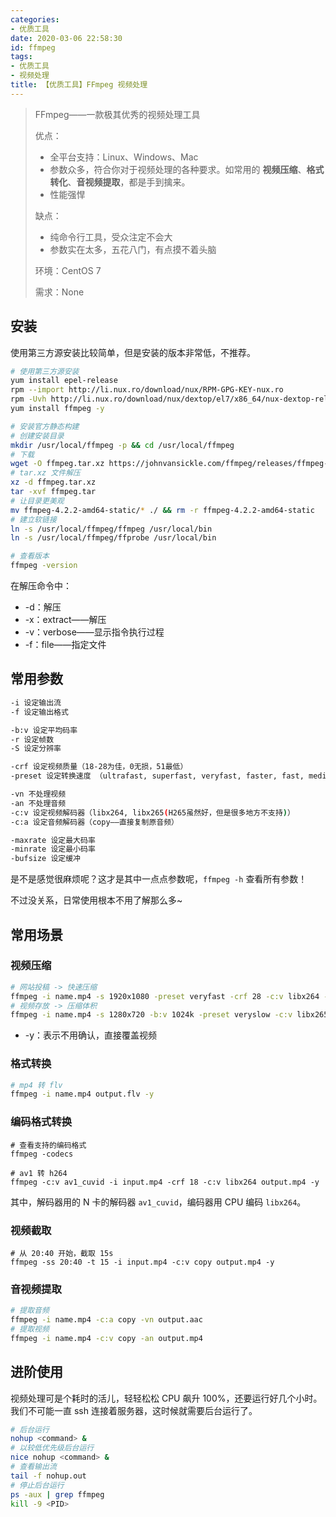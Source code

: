 ```yaml
---
categories:
- 优质工具
date: 2020-03-06 22:58:30
id: ffmpeg
tags:
- 优质工具
- 视频处理
title: 【优质工具】FFmpeg 视频处理
---
```


> FFmpeg——一款极其优秀的视频处理工具
>
> 优点：
>
> - 全平台支持：Linux、Windows、Mac
> - 参数众多，符合你对于视频处理的各种要求。如常用的 **视频压缩**、**格式转化**、**音视频提取**，都是手到擒来。
> - 性能强悍
>
> 缺点：
>
> - 纯命令行工具，受众注定不会大
> - 参数实在太多，五花八门，有点摸不着头脑
>
> 环境：CentOS 7
>
> 需求：None

<!-- more -->

## 安装

使用第三方源安装比较简单，但是安装的版本非常低，不推荐。

```bash
# 使用第三方源安装
yum install epel-release
rpm --import http://li.nux.ro/download/nux/RPM-GPG-KEY-nux.ro
rpm -Uvh http://li.nux.ro/download/nux/dextop/el7/x86_64/nux-dextop-release-0-5.el7.nux.noarch.rpm
yum install ffmpeg -y

# 安装官方静态构建
# 创建安装目录
mkdir /usr/local/ffmpeg -p && cd /usr/local/ffmpeg
# 下载
wget -O ffmpeg.tar.xz https://johnvansickle.com/ffmpeg/releases/ffmpeg-release-amd64-static.tar.xz
# tar.xz 文件解压
xz -d ffmpeg.tar.xz
tar -xvf ffmpeg.tar
# 让目录更美观
mv ffmpeg-4.2.2-amd64-static/* ./ && rm -r ffmpeg-4.2.2-amd64-static
# 建立软链接
ln -s /usr/local/ffmpeg/ffmpeg /usr/local/bin
ln -s /usr/local/ffmpeg/ffprobe /usr/local/bin

# 查看版本
ffmpeg -version
```

在解压命令中：

- -d：解压
- -x：extract——解压
- -v：verbose——显示指令执行过程
- -f：file——指定文件

## 常用参数

```bash
-i 设定输出流
-f 设定输出格式

-b:v 设定平均码率
-r 设定帧数
-S 设定分辨率

-crf 设定视频质量（18-28为佳，0无损，51最低）
-preset 设定转换速度 （ultrafast, superfast, veryfast, faster, fast, medium, slow, slower, veryslow, placebo(不建议))

-vn 不处理视频
-an 不处理音频
-c:v 设定视频解码器（libx264, libx265(H265虽然好，但是很多地方不支持)）
-c:a 设定音频解码器（copy——直接复制原音频）

-maxrate 设定最大码率
-minrate 设定最小码率
-bufsize 设定缓冲
```

是不是感觉很麻烦呢？这才是其中一点点参数呢，`ffmpeg -h` 查看所有参数！

不过没关系，日常使用根本不用了解那么多~

## 常用场景

### 视频压缩

```bash
# 网站投稿 -> 快速压缩
ffmpeg -i name.mp4 -s 1920x1080 -preset veryfast -crf 28 -c:v libx264 -c:a copy -f mp4 output.mp4 -y
# 视频存放 -> 压缩体积
ffmpeg -i name.mp4 -s 1280x720 -b:v 1024k -preset veryslow -c:v libx265 -f mp4 output.mp4 -y
```

- -y：表示不用确认，直接覆盖视频

### 格式转换

```bash
# mp4 转 flv
ffmpeg -i name.mp4 output.flv -y
```

### 编码格式转换

```shell
# 查看支持的编码格式
ffmpeg -codecs

# av1 转 h264
ffmpeg -c:v av1_cuvid -i input.mp4 -crf 18 -c:v libx264 output.mp4 -y
```

其中，解码器用的 N 卡的解码器 `av1_cuvid`，编码器用 CPU 编码 `libx264`。
### 视频截取

```shell
# 从 20:40 开始，截取 15s
ffmpeg -ss 20:40 -t 15 -i input.mp4 -c:v copy output.mp4 -y
```

### 音视频提取

```bash
# 提取音频
ffmpeg -i name.mp4 -c:a copy -vn output.aac
# 提取视频
ffmpeg -i name.mp4 -c:v copy -an output.mp4
```

## 进阶使用

视频处理可是个耗时的活儿，轻轻松松 CPU 飙升 100%，还要运行好几个小时。我们不可能一直 ssh 连接着服务器，这时候就需要后台运行了。

```bash
# 后台运行
nohup <command> &
# 以较低优先级后台运行
nice nohup <command> &
# 查看输出流
tail -f nohup.out
# 停止后台运行
ps -aux | grep ffmpeg
kill -9 <PID>
```

